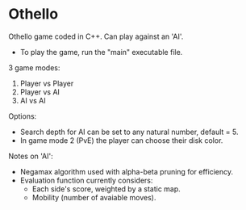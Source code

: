 # Othello

Othello game coded in C++. Can play against an 'AI'.

- To play the game, run the "main" executable file.

3 game modes:
1. Player vs Player
2. Player vs AI
3. AI vs AI

Options:
- Search depth for AI can be set to any natural number, default = 5.
- In game mode 2 (PvE) the player can choose their disk color.

Notes on 'AI':
- Negamax algorithm used with alpha-beta pruning for efficiency.
- Evaluation function currently considers:
  - Each side's score, weighted by a static map.
  - Mobility (number of avaiable moves).